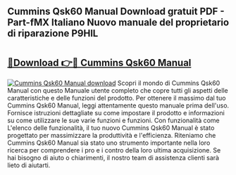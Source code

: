 ## Cummins Qsk60 Manual Download gratuit PDF - Part-fMX Italiano Nuovo manuale del proprietario di riparazione P9HlL

# <h2><a href="http://dfgiu7.blite.top/?on=Cummins+Qsk60+Manual">🔗Download 👉🔴 Cummins Qsk60 Manual</a></h2>

[![Cummins Qsk60 Manual download](https://i.imgur.com/lujVjoI.png)](http://dfgiu7.blite.top/?on=Cummins+Qsk60+Manual)
Scopri il mondo di Cummins Qsk60 Manual con questo Manuale utente completo che copre tutti gli aspetti delle caratteristiche e delle funzioni del prodotto. Per ottenere il massimo dal tuo Cummins Qsk60 Manual, leggi attentamente questo manuale prima dell'uso. Fornisce istruzioni dettagliate su come impostare il prodotto e informazioni su come utilizzare le sue varie funzioni e funzioni. Con funzionalità come L'elenco delle funzionalità, il tuo nuovo Cummins Qsk60 Manual è stato progettato per massimizzare la produttività e l'efficienza. Riteniamo che Cummins Qsk60 Manual sia stato uno strumento importante nella loro ricerca per comprendere i pro e i contro della loro ultima acquisizione. Se hai bisogno di aiuto o chiarimenti, il nostro team di assistenza clienti sarà lieto di aiutarti.
